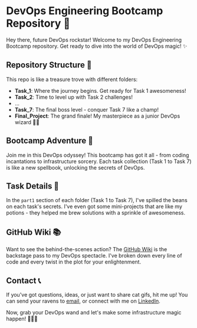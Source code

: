 # DevOps Engineering Bootcamp Repository 🚀

Hey there, future DevOps rockstar! Welcome to my DevOps Engineering Bootcamp repository. Get ready to dive into the world of DevOps magic! ✨

## Repository Structure 📂

This repo is like a treasure trove with different folders:

- **Task_1**: Where the journey begins. Get ready for Task 1 awesomeness!
- **Task_2**: Time to level up with Task 2 challenges!
- ...
- **Task_7**: The final boss level - conquer Task 7 like a champ!
- **Final_Project**: The grand finale! My masterpiece as a junior DevOps wizard 🧙‍♂️

## Bootcamp Adventure 🚀

Join me in this DevOps odyssey! This bootcamp has got it all - from coding incantations to infrastructure sorcery. Each task collection (Task 1 to Task 7) is like a new spellbook, unlocking the secrets of DevOps.

## Task Details 📝

In the `part1` section of each folder (Task 1 to Task 7), I've spilled the beans on each task's secrets. I've even got some mini-projects that are like my potions - they helped me brew solutions with a sprinkle of awesomeness.

## GitHub Wiki 📚

Want to see the behind-the-scenes action? The [GitHub Wiki](https://github.com/mhesfahani97/DigiNext-DevOps-BootCamp/wiki) is the backstage pass to my DevOps spectacle. I've broken down every line of code and every twist in the plot for your enlightenment.

## Contact 📞

If you've got questions, ideas, or just want to share cat gifs, hit me up! You can send your ravens to [email](mailto:mhesfahani97@gmail.com), or connect with me on [LinkedIn](https://www.linkedin.com/in/mhesfahani97).

Now, grab your DevOps wand and let's make some infrastructure magic happen! 🌟🧙‍♀️

